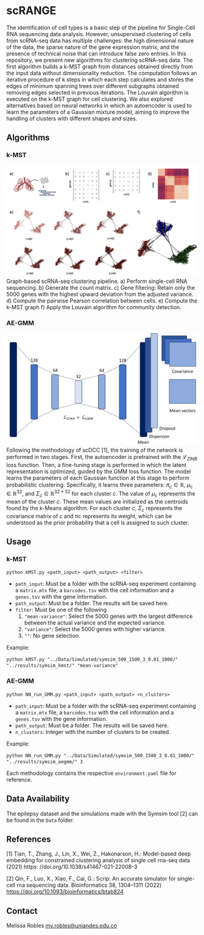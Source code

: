 # scRANGE
The identification of cell types is a basic step of the pipeline for Single-Cell RNA sequencing data analysis. However, unsupervised clustering of cells from scRNA-seq data has multiple challenges: the high dimensional nature of the data, the sparse nature of the gene expression matrix, and the presence of technical noise that can introduce false zero entries. In this repository, we present new algorithms for clustering scRNA-seq data. The first algorithm builds a k-MST graph from distances obtained directly from the input data without dimensionality reduction. The computation follows an iterative procedure of k steps in which each step calculates and stores the edges of minimum spanning trees over different subgraphs obtained removing edges selected in previous iterations. The Louvain algorithm is executed on the k-MST graph for cell clustering. We also explored alternatives based on neural networks in which an autoencoder is used to learn the parameters of a Gaussian mixture model, aiming to improve the handling of clusters with different shapes and sizes.

## Algorithms
### k-MST
![k-MST Algorithm](Diagrams/k-MST.png)
Graph-based scRNA-seq clustering pipeline. a) Perform single-cell RNA sequencing. b) Generate the count matrix. c) Gene filtering: Retain only the 5000 genes with the highest upward deviation from the adjusted variance. d) Compute the pairwise Pearson correlation between cells. e) Compute the k-MST graph f) Apply the Louvain algorithm for community detection.

### AE-GMM
![AE-GMM Algorithm](Diagrams/architecture_AEGMM.png)
Following the methodology of scDCC [1], the training of the network is performed in two stages. First, the autoencoder is pretrained with the $\mathcal{L}_{ZINB}$ loss function. Then, a fine-tuning stage is performed in which the latent representation is optimized, guided by the GMM loss function. The model learns the parameters of each Gaussian function at this stage to perform probabilistic clustering. Specifically, it learns three parameters: $\pi_c \in \mathbb{R}$, $\mu_c \in \mathbb{R}^{32}$, and $\Sigma_c \in \mathbb{R}^{32×32}$ for each cluster $c$. The value of $\mu_c$ represents the mean of the cluster $c$. These mean values are initialized as the centroids found by the k-Means algorithm. For each cluster $c$, $\Sigma_c$ represents the covariance matrix of c and πc represents its weight, which can be understood as the prior probability that a cell is assigned to such cluster. 

## Usage
### k-MST
```
python kMST.py <path_input> <path_output> <filter>
```

- `path_input`: Must be a folder with the scRNA-seq experiment containing a `matrix.mtx` file, a `barcodes.tsv` with the cell information and a `genes.tsv` with the gene information. 
- `path_output`: Must be a folder. The results will be saved here.
- `filter`: Must be one of the following
    1. `"mean-variance"`: Select the 5000 genes with the largest difference between the actual variance and the expected variance.
    2. `"variance"`: Select the 5000 genes with higher variance.
    3. `""`: No gene selection. 

Example:
```
python kMST.py "../Data/Simulated/symsim_500_1500_3_0.01_1000/" "../results/symsim_kmst/" "mean-variance"
```

### AE-GMM
```
python NN_run_GMM.py <path_input> <path_output> <n_clusters>
```
- `path_input`: Must be a folder with the scRNA-seq experiment containing a `matrix.mtx` file, a `barcodes.tsv` with the cell information and a `genes.tsv` with the gene information. 
- `path_output`: Must be a folder. The results will be saved here.
- `n_clusters`: Integer with the number of clusters to be created. 

Example:
```
python NN_run_GMM.py "../Data/Simulated/symsim_500_1500_3_0.01_1000/" "../results/symsim_aegmm/" 3
```

Each methodology contains the respective `environment.yaml` file for reference. 

## Data Availability
The epilepsy dataset and the simulations made with the Symsim tool [2] can be found in the `Data` folder.

## References
[1] Tian, T., Zhang, J., Lin, X., Wei, Z., Hakonarson, H.: Model-based deep embedding for constrained clustering analysis of single cell rna-seq data (2021) https: //doi.org/10.1038/s41467-021-22008-3 

[2] Qin, F., Luo, X., Xiao, F., Cai, G.: Scrip: An accurate simulator for single-cell rna sequencing data. Bioinformatics 38, 1304–1311 (2022) https://doi.org/10.1093/bioinformatics/btab824

## Contact
Melissa Robles mv.robles@uniandes.edu.co